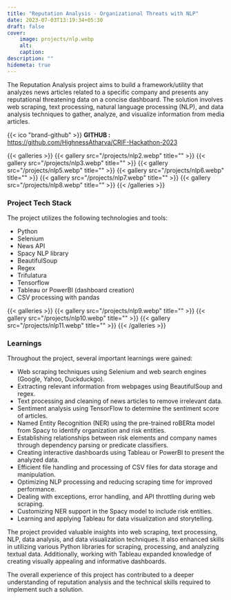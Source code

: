 ```yaml
---
title: "Reputation Analysis - Organizational Threats with NLP"
date: 2023-07-03T13:19:34+05:30
draft: false
cover: 
    image: projects/nlp.webp
    alt: 
    caption: 
description: ""
hidemeta: true
---
```


The Reputation Analysis project aims to build a framework/utility that analyzes news articles related to a specific company and presents any reputational threatening data on a concise dashboard. The solution involves web scraping, text processing, natural language processing (NLP), and data analysis techniques to gather, analyze, and visualize information from media articles.

{{< ico "brand-github" >}} **GITHUB :** <https://github.com/HighnessAtharva/CRIF-Hackathon-2023>

{{< galleries >}}
{{< gallery src="/projects/nlp2.webp" title="" >}}
{{< gallery src="/projects/nlp3.webp" title="" >}}
{{< gallery src="/projects/nlp5.webp" title="" >}}
{{< gallery src="/projects/nlp6.webp" title="" >}}
{{< gallery src="/projects/nlp7.webp" title="" >}}
{{< gallery src="/projects/nlp8.webp" title="" >}}
{{< /galleries >}}

### Project Tech Stack

The project utilizes the following technologies and tools:

- Python
- Selenium
- News API
- Spacy NLP library
- BeautifulSoup
- Regex
- Trifulatura
- Tensorflow
- Tableau or PowerBI (dashboard creation)
- CSV processing with pandas

{{< galleries >}}
{{< gallery src="/projects/nlp9.webp" title="" >}}
{{< gallery src="/projects/nlp10.webp" title="" >}}
{{< gallery src="/projects/nlp11.webp" title="" >}}
{{< /galleries >}}

### Learnings

Throughout the project, several important learnings were gained:

- Web scraping techniques using Selenium and web search engines (Google, Yahoo, Duckduckgo).
- Extracting relevant information from webpages using BeautifulSoup and regex.
- Text processing and cleaning of news articles to remove irrelevant data.
- Sentiment analysis using TensorFlow to determine the sentiment score of articles.
- Named Entity Recognition (NER) using the pre-trained roBERta model from Spacy to identify organization and risk entities.
- Establishing relationships between risk elements and company names through dependency parsing or predicate classifiers.
- Creating interactive dashboards using Tableau or PowerBI to present the analyzed data.
- Efficient file handling and processing of CSV files for data storage and manipulation.
- Optimizing NLP processing and reducing scraping time for improved performance.
- Dealing with exceptions, error handling, and API throttling during web scraping.
- Customizing NER support in the Spacy model to include risk entities.
- Learning and applying Tableau for data visualization and storytelling.

The project provided valuable insights into web scraping, text processing, NLP, data analysis, and data visualization techniques. It also enhanced skills in utilizing various Python libraries for scraping, processing, and analyzing textual data. Additionally, working with Tableau expanded knowledge of creating visually appealing and informative dashboards.

The overall experience of this project has contributed to a deeper understanding of reputation analysis and the technical skills required to implement such a solution.
